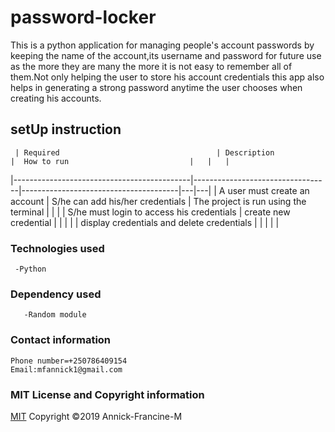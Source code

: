 # password-locker
  This is a python application for managing people's account passwords by keeping the name of the account,its username and password for future use as the more they are many the more it is not easy to remember all of them.Not only helping the user to store his account credentials this app also helps in generating a strong password anytime the user chooses when creating his accounts.

  ## setUp instruction

     | Required                                   | Description                      |  How to run                           |   |   |
|--------------------------------------------|----------------------------------|---------------------------------------|---|---|
| A user must create an account              | S/he can add his/her credentials | The project is run using the terminal |   |   |
| S/he must login to access his credentials  | create new credential            |                                       |   |   |
| display credentials and delete credentials |                                  |                                       |   |   |                 

   ### Technologies used

     -Python

   ### Dependency used
       -Random module

   ### Contact information
    
    Phone number=+250786409154
    Email:mfannick1@gmail.com

   ### MIT License and Copyright information
   
  [MIT](https://choosealicense.com/licenses/mit/)
  Copyright &copy;2019 Annick-Francine-M